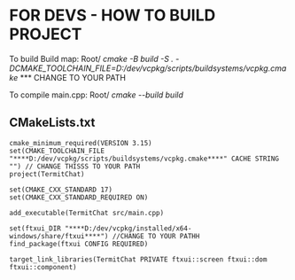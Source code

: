 

# FOR DEVS - HOW TO BUILD PROJECT

To build Build map: Root/ *cmake -B build -S . -DCMAKE_TOOLCHAIN_FILE=D:/dev/vcpkg/scripts/buildsystems/vcpkg.cmake*   *** CHANGE TO YOUR PATH

To compile main.cpp: Root/ *cmake --build build*



## CMakeLists.txt

```
cmake_minimum_required(VERSION 3.15)
set(CMAKE_TOOLCHAIN_FILE "****D:/dev/vcpkg/scripts/buildsystems/vcpkg.cmake****" CACHE STRING "") // CHANGE THISSS TO YOUR PATH
project(TermitChat)

set(CMAKE_CXX_STANDARD 17)
set(CMAKE_CXX_STANDARD_REQUIRED ON)

add_executable(TermitChat src/main.cpp)

set(ftxui_DIR "****D:/dev/vcpkg/installed/x64-windows/share/ftxui****") //CHANGE TO YOUR PATHH
find_package(ftxui CONFIG REQUIRED)

target_link_libraries(TermitChat PRIVATE ftxui::screen ftxui::dom ftxui::component)
```
